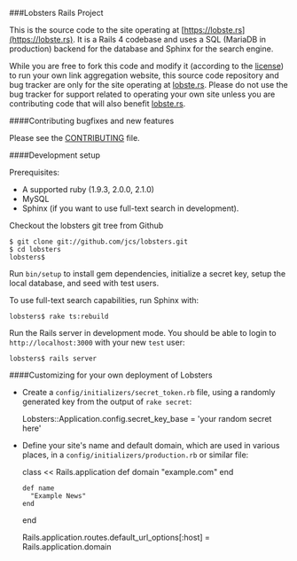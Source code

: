 ###Lobsters Rails Project

This is the source code to the site operating at
[https://lobste.rs](https://lobste.rs).  It is a Rails 4 codebase and uses a
SQL (MariaDB in production) backend for the database and Sphinx for the search
engine.

While you are free to fork this code and modify it (according to the [license](https://github.com/jcs/lobsters/blob/master/LICENSE))
to run your own link aggregation website, this source code repository and bug
tracker are only for the site operating at [lobste.rs](https://lobste.rs/).
Please do not use the bug tracker for support related to operating your own
site unless you are contributing code that will also benefit [lobste.rs](https://lobste.rs/).

####Contributing bugfixes and new features

Please see the [CONTRIBUTING](https://github.com/jcs/lobsters/blob/master/CONTRIBUTING.md)
file.

####Development setup

Prerequisites:
* A supported ruby (1.9.3, 2.0.0, 2.1.0)
* MySQL
* Sphinx (if you want to use full-text search in development).

Checkout the lobsters git tree from Github

    $ git clone git://github.com/jcs/lobsters.git
    $ cd lobsters
    lobsters$

Run `bin/setup` to install gem dependencies, initialize a secret key, setup the
local database, and seed with test users.

To use full-text search capabilities, run Sphinx with:

    lobsters$ rake ts:rebuild

Run the Rails server in development mode.  You should be able to login to
`http://localhost:3000` with your new `test` user:

    lobsters$ rails server

####Customizing for your own deployment of Lobsters

* Create a `config/initializers/secret_token.rb` file, using a randomly
generated key from the output of `rake secret`:

    Lobsters::Application.config.secret_key_base = 'your random secret here'

* Define your site's name and default domain, which are used in various places,
in a `config/initializers/production.rb` or similar file:

    class << Rails.application
      def domain
        "example.com"
      end

      def name
        "Example News"
      end
    end

    Rails.application.routes.default_url_options[:host] = Rails.application.domain
